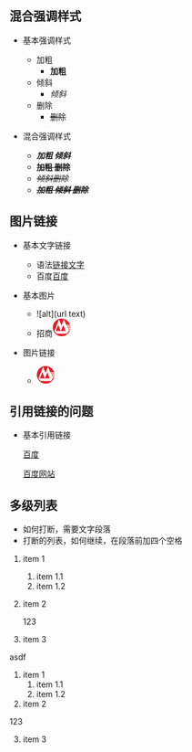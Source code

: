 ## 混合强调样式

- 基本强调样式
	- 加粗
		- **加粗**
	- 倾斜
		- *倾斜*
	- 删除
		- ~~删除~~

- 混合强调样式
	- ***加粗 倾斜***
	- **~~加粗 删除~~**
	- *~~倾斜删除~~*
	- ***~~加粗 倾斜 删除~~***

## 图片链接

- 基本文字链接
	- 语法[链接文字](URL)
	- 百度[百度](http://www.baidu.com)

- 基本图片
	- ![alt](url text)
	- 招商![招商](images/zhaoshang.png '招商')

- 图片链接
	- [![招商][zhaoshang]][baidu]

## 引用链接的问题

- 基本引用链接

	[百度][baidu]
	
	[百度网站][baidu]

## 多级列表

- 如何打断，需要文字段落
- 打断的列表，如何继续，在段落前加四个空格

1. item 1
	1. item 1.1
	2. item 1.2
2. item 2

    123

3. item 3

asdf

1. item 1
	1. item 1.1
	2. item 1.2
2. item 2

123

3. item 3


<!--以下是链接地址-->
[baidu]:http://www.baidu.com
[zhaoshang]:images/zhaoshang.png
